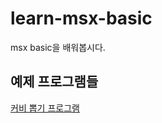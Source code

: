 # learn-msx-basic

msx basic을 배워봅시다.

## 예제 프로그램들

[커비 뽑기 프로그램](https://webmsx.org/?CARTRIDGE1_URL=https://github.com/honux77/learn-msx-basic/raw/master/others/screen9_and_hangeul_system_1-05.rom&DISKA_URL=https://github.com/honux77/learn-msx-basic/raw/master/disk/wmsx-kirby-draw.dsk)



